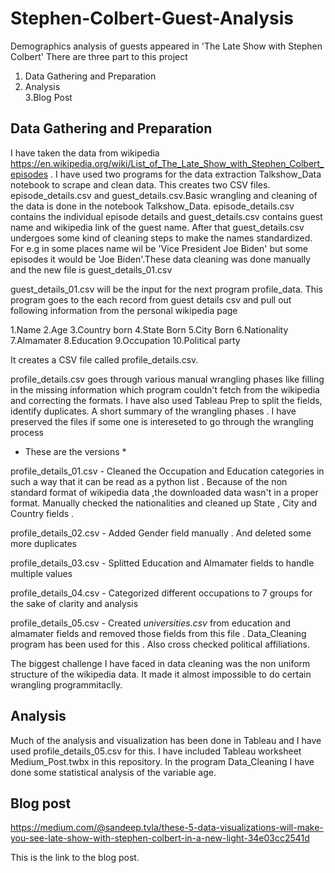 # Stephen-Colbert-Guest-Analysis
Demographics analysis of guests appeared in  'The Late Show with Stephen Colbert'
There are three part to this project

1. Data Gathering and Preparation   
2. Analysis   
3.Blog Post   

## Data Gathering and Preparation 

I have taken the data from wikipedia https://en.wikipedia.org/wiki/List_of_The_Late_Show_with_Stephen_Colbert_episodes . I have used two programs for the data extraction Talkshow_Data notebook to scrape and clean data. This creates two CSV files. 
episode_details.csv and guest_details.csv.Basic wrangling and cleaning of the data is done in the notebook Talkshow_Data. episode_details.csv contains the individual episode details and guest_details.csv contains guest name and wikipedia link of the guest name. After that guest_details.csv undergoes some kind of cleaning steps to make the names standardized. For e.g in some places name wil be 'Vice President Joe Biden' but some episodes it would be 'Joe Biden'.These data cleaning was done manually and the new file is guest_details_01.csv

guest_details_01.csv will be the input for the next program profile_data. This program goes to the each record from guest details csv and pull out following information from the personal wikipedia page 

1.Name 
2.Age 
3.Country born
4.State Born
5.City Born
6.Nationality
7.Almamater
8.Education
9.Occupation
10.Political party 

It creates a CSV file called profile_details.csv. 

profile_details.csv goes through various manual wrangling phases like filling in the missing information which program couldn't fetch from the wikipedia and correcting the formats. I have also used Tableau Prep to split the fields, identify duplicates. A short summary of the wrangling phases . I have preserved the files if some one is intereseted to go through the wrangling process 
* These are the versions *

profile_details_01.csv - Cleaned the Occupation and Education categories in such a way that it can be read as a python list . Because of the non standard format of wikipedia data ,the downloaded data wasn't in a proper format. Manually checked the nationalities and cleaned up State , City and Country fields . 

profile_details_02.csv - Added Gender field manually . And deleted some more duplicates

profile_details_03.csv - Splitted Education and Almamater fields to handle multiple values

profile_details_04.csv - Categorized different occupations to 7 groups for the sake of clarity and analysis 

profile_details_05.csv - Created *universities.csv* from  education and almamater fields and removed those fields from this file . Data_Cleaning program has been used for this . Also cross checked political affiliations. 


The biggest challenge I have faced in data cleaning was the non uniform structure of the wikipedia data. It made it almost impossible to do certain wrangling programmitaclly. 

## Analysis 

Much of the analysis and visualization has been done in Tableau and I have used profile_details_05.csv for this. I have included Tableau worksheet Medium_Post.twbx in this repository. In the program Data_Cleaning I have done some statistical analysis of the variable age. 

## Blog post 

https://medium.com/@sandeep.tvla/these-5-data-visualizations-will-make-you-see-late-show-with-stephen-colbert-in-a-new-light-34e03cc2541d 

This is the link to the blog post. 







